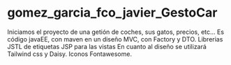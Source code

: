 # gomez_garcia_fco_javier_GestoCar
Iniciamos el proyecto de una getión de coches, sus gatos, precios, etc... 
Es código javaEE, con maven en  un diseño MVC, con Factory y DTO. Librerias JSTL de etiquetas JSP para las vistas
En cuanto al diseño se utilizará Tailwind css y Daisy. Iconos Fontawesome.
